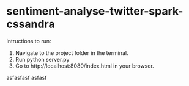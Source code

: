 # sentiment-analyse-twitter-spark-cssandra

Intructions to run:
1. Navigate to the project folder in the terminal.
2. Run python server.py
3. Go to http://localhost:8080/index.html in your browser.


asfasfasf
asfasf